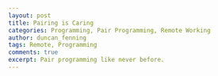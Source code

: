 ```yaml
---
layout: post
title: Pairing is Caring
categories: Programming, Pair Programming, Remote Working
author: duncan_fenning
tags: Remote, Programming
comments: true
excerpt: Pair programming like never before.
---
```

